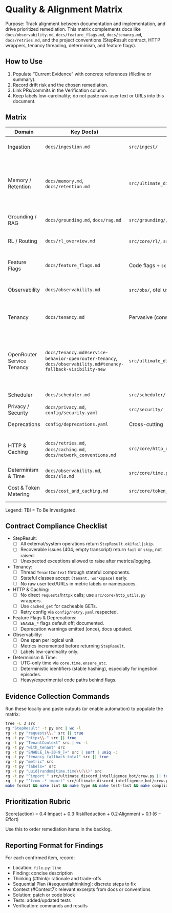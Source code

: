 # Quality & Alignment Matrix

Purpose: Track alignment between documentation and implementation, and drive prioritized remediation. This matrix complements docs like `docs/observability.md`, `docs/feature_flags.md`, `docs/tenancy.md`, `docs/retries.md`, and the project conventions (StepResult contract, HTTP wrappers, tenancy threading, determinism, and feature flags).

## How to Use

1. Populate “Current Evidence” with concrete references (file:line or summary).
1. Record drift risk and the chosen remediation.
1. Link PRs/commits in the Verification column.
1. Keep labels low-cardinality; do not paste raw user text or URLs into this document.

## Matrix

| Domain | Key Doc(s) | Expected Code Locus | Current Evidence | Drift Risk | Remediation | Verification |
|--------|------------|---------------------|------------------|-----------|-------------|--------------|
| Ingestion | `docs/ingestion.md` | `src/ingest/` | Present (`src/ingest/`) – not yet audited | TBI | Audit dispatcher + sources; verify StepResult + metrics | TBI |
| Memory / Retention | `docs/memory.md`, `docs/retention.md` | `src/ultimate_discord_intelligence_bot/services/memory_service.py` | Memory service present with tenant namespace derivation (`src/ultimate_discord_intelligence_bot/services/memory_service.py`) | Lower (mitigated) | Strict tenancy mode added: when `ENABLE_TENANCY_STRICT=1` (or `ENABLE_INGEST_STRICT=1`) a missing tenant raises; non‑strict logs a warning and defaults | Done (file: `src/ultimate_discord_intelligence_bot/services/memory_service.py`; flags: `ENABLE_TENANCY_STRICT`, `ENABLE_INGEST_STRICT`; metric: `tenancy_fallback_total`) |
| Grounding / RAG | `docs/grounding.md`, `docs/rag.md` | `src/grounding/`, `src/kg/` | Present – not yet audited | TBI | Verify vector search StepResult and deterministic IDs | TBI |
| RL / Routing | `docs/rl_overview.md` | `src/core/rl/`, `src/core/router.py`, `src/core/learning_engine.py` | Present – not yet audited | TBI | Confirm reward recording, ε-greedy, failure reward 0 | TBI |
| Feature Flags | `docs/feature_flags.md` | Code flags + `scripts/generate_feature_flags_doc.py` | `src/core/flags.py` simple env helper; retries flags read in `src/core/http_utils.py` | Medium | Re-run flag doc generator; ensure all `ENABLE_*` are documented | TBI |
| Observability | `docs/observability.md` | `src/obs/`, otel usage in core | OTEL spans in `src/core/http_utils.py`; metrics via `src/ultimate_discord_intelligence_bot/obs/` | Low | Ensure one span per logical unit; label hygiene | TBI |
| Tenancy | `docs/tenancy.md` | Pervasive (constructors, handlers) | `src/ultimate_discord_intelligence_bot/tenancy/context.py` present; services use current tenant with default fallback | Medium → Lower | Partial remediation: strict mode + fallback warning + counter; remaining: add tests and extend pattern to other services | Partially Done (see `src/ultimate_discord_intelligence_bot/services/memory_service.py`; metric: `tenancy_fallback_total`) |
| OpenRouter Service Tenancy | `docs/tenancy.md#service-behavior-openrouter-tenancy`, `docs/observability.md#tenancy-fallback-visibility-new` | `src/ultimate_discord_intelligence_bot/services/openrouter_service.py` | Tenancy helper `_ctx_or_fallback()` enforces strict mode; non‑strict increments `tenancy_fallback_total` with `component="openrouter_service"`; cache namespacing uses tenant/workspace | Low | Tests added for strict vs non‑strict behavior; function deduplicated and verified; temporary lint suppressions on `route()` complexity with a planned helper extraction refactor | Done (tests: `tests/test_openrouter_tenancy.py`; metrics: `src/ultimate_discord_intelligence_bot/obs/metrics.py`) |
| Scheduler | `docs/scheduler.md` | `src/scheduler/` | Present – not yet audited | TBI | Verify deterministic job keys & metrics | TBI |
| Privacy / Security | `docs/privacy.md`, `config/security.yaml` | `src/security/` | Present – not yet audited | Medium | Audit guards and policy enforcement | TBI |
| Deprecations | `config/deprecations.yaml` | Cross-cutting | Present – not yet audited | Medium | Ensure one-time warnings + docs sync | TBI |
| HTTP & Caching | `docs/retries.md`, `docs/caching.md`, `docs/network_conventions.md` | `src/core/http_utils.py` | Central wrappers present; auditor confirms src/ compliant. Scripts updated to use wrappers (`scripts/verify_external_api_contracts.py`, `scripts/diagnostics/api_diagnostic.py`) | Lower | Enforce via auditor in CI; prefer `cached_get` for docs fetch; avoid direct `requests/httpx` in utilities | Done (auditor run: All files comply) |
| Determinism & Time | `docs/observability.md`, `docs/slo.md` | `src/core/time.py` | Module present – not yet audited | Medium | Verify `ensure_utc` usage; stable hashing for IDs | TBI |
| Cost & Token Metering | `docs/cost_and_caching.md` | `src/core/token_meter.py` | Present – not yet audited | TBI | Confirm metering on model calls and caching policy | TBI |

Legend: TBI = To Be Investigated.

## Contract Compliance Checklist

- StepResult:
  - [ ] All external/system operations return `StepResult.ok|fail|skip`.
  - [ ] Recoverable issues (404, empty transcript) return `fail` or `skip`, not raised.
  - [ ] Unexpected exceptions allowed to raise after metrics/logging.

- Tenancy:
  - [ ] Thread `TenantContext` through stateful components.
  - [ ] Stateful classes accept `(tenant, workspace)` early.
  - [ ] No raw user text/URLs in metric labels or namespaces.

- HTTP & Caching:
  - [ ] No direct `requests`/`httpx` calls; use `src/core/http_utils.py` wrappers.
  - [ ] Use `cached_get` for cacheable GETs.
  - [ ] Retry config via `config/retry.yaml` respected.

- Feature Flags & Deprecations:
  - [ ] `ENABLE_*` flags default off; documented.
  - [ ] Deprecation warnings emitted (once), docs updated.

- Observability:
  - [ ] One span per logical unit.
  - [ ] Metrics incremented before returning `StepResult`.
  - [ ] Labels low-cardinality only.

- Determinism & Time:
  - [ ] UTC-only time via `core.time.ensure_utc`.
  - [ ] Deterministic identifiers (stable hashing), especially for ingestion episodes.
  - [ ] Heavy/experimental code paths behind flags.

## Evidence Collection Commands

Run these locally and paste outputs (or enable automation) to populate the matrix:

```sh
tree -L 3 src
rg "StepResult" -t py src | wc -l
rg -t py "requests\\." src || true
rg -t py "httpx\\." src || true
rg -t py "TenantContext" src | wc -l
rg -t py "with_tenant" src
rg -t py "ENABLE_[A-Z0-9_]+" src | sort | uniq -c
rg -t py "tenancy_fallback_total" src || true
rg -t py "metric" src
rg -t py "labels=" src
rg -t py "uuid|random|time.time\\(\\)" src
rg -t py "^import " src/ultimate_discord_intelligence_bot/crew.py || true
rg -t py "^from .* import" src/ultimate_discord_intelligence_bot/crew.py || true
make format && make lint && make type && make test-fast && make compliance
```

## Prioritization Rubric

Score(action) = 0.4·Impact + 0.3·RiskReduction + 0.2·Alignment + 0.1·(6 − Effort)

Use this to order remediation items in the backlog.

## Reporting Format for Findings

For each confirmed item, record:

- Location: `file.py:line`
- Finding: concise description
- Thinking (#think): rationale and trade-offs
- Sequential Plan (#sequentialthinking): discrete steps to fix
- Context (#Context7): relevant excerpts from docs or conventions
- Solution: patch or code block
- Tests: added/updated tests
- Verification: commands and results
